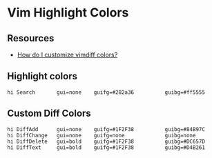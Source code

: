 Vim Highlight Colors
===

Resources
---

- [How do I customize vimdiff colors?][1]

<!-- Links -->
[1]: https://vi.stackexchange.com/questions/10897/how-do-i-customize-vimdiff-colors

<!-- Links end -->

Highlight colors
---

```vim
hi Search       gui=none    guifg=#282a36          guibg=#ff5555
```

Custom Diff Colors
---

```vim
hi DiffAdd      gui=none    guifg=#1F2F38          guibg=#84B97C
hi DiffChange   gui=none    guifg=none             guibg=none
hi DiffDelete   gui=bold    guifg=#1F2F38          guibg=#DC657D
hi DiffText     gui=bold    guifg=#1F2F38          guibg=#D4B261
```

